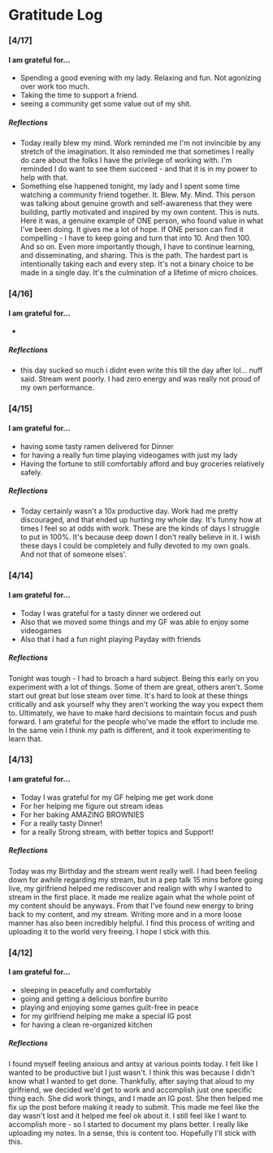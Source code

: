 # __Gratitude Log__

### [4/17]

#### I am grateful for...
 - Spending a good evening with my lady. Relaxing and fun. Not agonizing over work too much.
 - Taking the time to support a friend.  
 - seeing a community get some value out of my shit.

##### Reflections
 - Today really blew my mind.  Work reminded me I'm not invincible by any stretch of the imagination.  It also reminded me that sometimes I really do care about the folks I have the privilege of working with.  I'm reminded I do want to see them succeed - and that it is in my power to help with that.  
 - Something else happened tonight, my lady and I spent some time watching a community friend together.  It. Blew. My. Mind.  This person was talking about genuine growth and self-awareness that they were building, partly motivated and inspired by my own content.  This is nuts.  Here it was, a genuine example of ONE person, who found value in what I've been doing.  It gives me a lot of hope.  If ONE person can find it compelling - I have to keep going and turn that into 10. And then 100. And so on.  Even more importantly though, I have to continue learning, and disseminating, and sharing.  This is the path.  The hardest part is intentionally taking each and every step.  It's not a binary choice to be made in a single day.  It's the culmination of a lifetime of micro choices.

### [4/16]

#### I am grateful for...
 -

##### Reflections
 - this day sucked so much i didnt even write this till the day after lol... nuff said.  Stream went poorly.  I had zero energy and was really not proud of my own performance.

### [4/15]

#### I am grateful for...
 - having some tasty ramen delivered for Dinner
 - for having a really fun time playing videogames with just my lady
 - Having the fortune to still comfortably afford and buy groceries relatively safely.

##### Reflections
 - Today certainly wasn't a 10x productive day. Work had me pretty discouraged, and that ended up hurting my whole day.  It's funny how at times I feel so at odds with work.   These are the kinds of days I struggle to put in 100%.  It's because deep down I don't really believe in it.  I wish these days I could be completely and fully devoted to my own goals.  And not that of someone elses'.

### [4/14]

#### I am grateful for...
 - Today I was grateful for a tasty dinner we ordered out
 - Also that we moved some things and my GF was able to enjoy some videogames
 - Also that I had a fun night playing Payday with friends

##### Reflections
Tonight was tough - I had to broach a hard subject.  Being this early on you experiment with a lot of things.  Some of them are great, others aren't.  Some start out great but lose steam over time.  It's hard to look at these things critically and ask yourself why they aren't working the way you expect them to.  Ultimately, we have to make hard decisions to maintain focus and push forward.  I am grateful for the people who've made the effort to include me.  In the same vein I think my path is different, and it took experimenting to learn that.

### [4/13]

#### I am grateful for...
 - Today I was grateful for my GF helping me get work done
 - For her helping me figure out stream ideas
 - For her baking AMAZING BROWNIES
 - For a really tasty Dinner!
 - for a really Strong stream, with better topics and Support!

##### Reflections

Today was my Birthday and the stream went really well.  I had been feeling down for awhile regarding my stream, but in a pep talk 15 mins before going live, my girlfriend helped me rediscover and realign with why I wanted to stream in the first place.  It made me realize again what the whole point of my content should be anyways.  From that I've found new energy to bring back to my content, and my stream.  Writing more and in a more loose manner has also been incredibly helpful.  I find this process of writing and uploading it to the world very freeing.  I hope I stick with this.

### [4/12]

#### I am grateful for...
 - sleeping in peacefully and comfortably
 - going and getting a delicious bonfire burrito
 - playing and enjoying some games guilt-free in peace
 - for my girlfriend helping me make a special IG post
 - for having a clean re-organized kitchen

##### Reflections

I found myself feeling anxious and antsy at various points today.  I felt like I wanted to be productive but I just wasn't.  I think this was because I didn't know what I wanted to get done.  Thankfully, after saying that aloud to my girlfriend, we decided we'd get to work and accomplish just one specific thing each.  She did work things, and I made an IG post.  She then helped me fix up the post before making it ready to submit.  This made me feel like the day wasn't lost and it helped me feel ok about it.  I still feel like I want to accomplish more - so I started to document my plans better.  I really like uploading my notes.  In a sense, this is content too.  Hopefully I'll stick with this.
